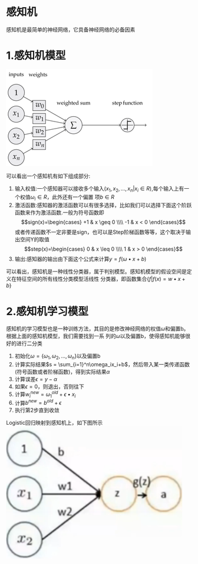 感知机
===
感知机是最简单的神经网络，它具备神经网络的必备因素

# 1.感知机模型
![images](images/05.png)

可以看出一个感知机有如下组成部分:
1. 输入权值:一个感知器可以接收多个输入$(x_1,x_2,...,x_n | x_i \in R)$,每个输入上有一个权值$\omega_i \in R$，此外还有一个偏置
项$b \in R$
2. 激活函数:感知器的激活函数可以有很多选择，比如我们可以选择下面这个阶跃函数来作为激活函数.一般为符号函数即
$$sign(x)=\begin{cases}
+1 & x \geq 0 \\\\
-1 & x < 0
\end{cases}$$
或者传递函数不一定非要是sign，也可以是Step阶梯函数等等，这个取决于输出空间Y的取值
$$step(x)=\begin{cases}
0 & x \leq 0 \\\\
1 & x > 0
\end{cases}$$
3. 输出:感知器的输出由下面这个公式来计算$y=f(\omega \bullet x + b)$

可以看出，感知机是一种线性分类器，属于判别模型。感知机模型的假设空间是定义在特征空间的所有线性分类模型活线性
分类器，即函数集合$\{f|f(x)=w \bullet x + b\}$

# 2.感知机学习模型
感知机的学习模型也是一种训练方法，其目的是修改神经网络的权值$\omega$和偏置b。根据上面的感知机模型，我们需要找到一系
列的$\omega$以及偏置b，使得感知机能够很好的进行二分类

1. 初始化$\omega=\{\omega_1,\omega_2,...,\omega_n\}$以及偏置b
2. 计算实际结果$s = \sum_{i=1}^n\omega_ix_i+b$，然后带入某一类传递函数(符号函数或者阶梯函数)，得到实际结果$\alpha$
3. 计算误差$\epsilon=y-\alpha$
4. 如果$\epsilon=0$，则退出，否则往下
5. 计算$w_i^{new}=\omega_1^{old}+\epsilon \bullet x_i$
6. 计算$b^{new}=b^{old}+\epsilon$
7. 执行第2步直到收敛

Logistic回归映射到感知机上，如下图所示<br/>
![images](images/06.png)